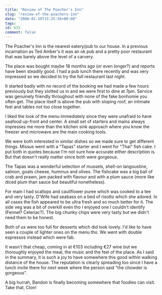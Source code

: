 ```yaml
---
title: "Review of The Poacher's Inn"
slug: "review-of-the-poachers-inn"
date: "2008-01-19T15:25:56+00:00"
tags:
id: 632
comment: false
---
```


The Poacher's Inn is the nearest eatery/pub to our house. In a previous incarnation as Ted Amber's it was an ok pub and a pretty poor restaurant that was barely above the level of a carvery.

The place was bought maybe 18 months ago (or even longer?) and reports have been steadily good. I had a pub lunch there recently and was very impressed so we decided to try the full restaurant last night.

It started badly with no record of the booking we had made a few hours previously but they slotted us in and we were first to dine at 7pm. Service was genuinely friendly throughout with none of the fake bonhomie you often get. The place itself is above the pub with sloping roof, an intimate feel and tables not too close together.

I liked the look of the menu immediately since they were unafraid to have seafood up-front and center. A small set of starters and mains always impresses me more than the kitchen sink approach where you know the freezer and microwave are the main cooking tools.

We were both interested in similar dishes so we made sure to get different things. Missus went with a "Tapas" starter and I went for "Thai" fish cake. I put both in quotes because I'm not sure how accurate either description is. But that doesn't really matter since both were gorgeous.

The Tapas was a wonderful selection of mussels, shell-on langoustine, salmon, goats cheese, hummus and olives. The fishcake was a big ball of crab and prawn, jam packed with flavour and with a plum sauce (more like diced plum than sauce but beautiful nonetheless).

For main I had scallops and cauliflower puree which was cooked to a tee and very tasty. D'Wife had seabass on a bed of risotto which she adored. In all cases the fish appeared to be ultra fresh and so much better for it. The side veg was a bit of overkill even tho I enjoyed one I couldn't identify (Fennel? Celeriac?). The big chunky chips were very tasty but we didn't need them to be honest.

Both of us were too full for desserts which did look lovely. I'd like to have seen a couple of lighter ones on the menu tho. We went with double espressos instead which were fab.

It wasn't that cheap, coming in at €103 including €27 wine but we thoroughly enjoyed the meal, the music and the feel of the place. As I said in the summary, it is such a joy to have somewhere this good within walking distance of the house. The reputation is clearly spreading too since I have a lunch invite there for next week where the person said "the chowder is gorgeous".

A big hurrah, Bandon is finally becoming somewhere that foodies can visit. Take that, Clon!

